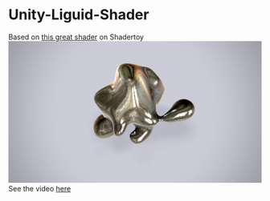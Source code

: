 # Unity-Liguid-Shader
Based on [this great shader](https://www.shadertoy.com/view/XtBXzG) on Shadertoy
![Screenshot](Screenshot.png)
See the video [here](https://youtu.be/9_li3hBpTgE)
